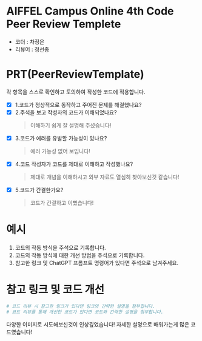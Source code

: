# AIFFEL Campus Online 4th Code Peer Review Templete
- 코더 : 차정은
- 리뷰어 : 정선종


# PRT(PeerReviewTemplate)
각 항목을 스스로 확인하고 토의하여 작성한 코드에 적용합니다.
- [x] 1.코드가 정상적으로 동작하고 주어진 문제를 해결했나요?
- [x] 2.주석을 보고 작성자의 코드가 이해되었나요?
  > 이해하기 쉽게 잘 설명해 주셨습니다!
- [x] 3.코드가 에러를 유발할 가능성이 있나요?
  > 에러 가능성 없어 보입니다!
- [x] 4.코드 작성자가 코드를 제대로 이해하고 작성했나요?
  > 제대로 개념을 이해하시고 외부 자료도 열심히 찾아보신것 같습니다!
- [x] 5.코드가 간결한가요?
  > 코드가 간결하고 이뻤습니다!

# 예시
1. 코드의 작동 방식을 주석으로 기록합니다.
2. 코드의 작동 방식에 대한 개선 방법을 주석으로 기록합니다.
3. 참고한 링크 및 ChatGPT 프롬프트 명령어가 있다면 주석으로 남겨주세요.


# 참고 링크 및 코드 개선
```python
# 코드 리뷰 시 참고한 링크가 있다면 링크와 간략한 설명을 첨부합니다.
# 코드 리뷰를 통해 개선한 코드가 있다면 코드와 간략한 설명을 첨부합니다.
```

다양한 이미지로 시도해보신것이 인상깊었습니다!
자세한 설명으로 배워가는게 많은 코드였습니다!

